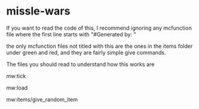 # missle-wars

If you want to read the code of this, I recommend ignoring any mcfunction file where the first line starts with "#Generated by: "

the only mcfunction files not titled with this are the ones in the items folder under green and red, and they are fairly simple give commands.

The files you should read to understand how this works are

mw:tick

mw:load

mw:items/give_random_item
